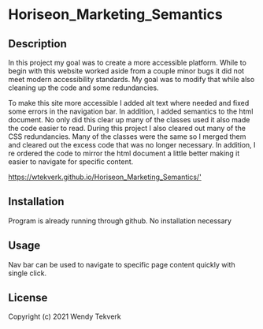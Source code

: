 # Horiseon_Marketing_Semantics

## Description

In this project my goal was to create a more accessible platform. While to begin with this website worked aside from a couple minor bugs it did not meet modern accessibility standards. My goal was to modify that while also cleaning up the code and some redundancies.

To make this site more accessible I added alt text where needed and fixed some errors in the navigation bar. In addition, I added semantics to the html document. No only did this clear up many of the classes used it also made the code easier to read. During this project I also cleared out many of the CSS redundancies. Many of the classes were the same so I merged them and cleared out the excess code that was no longer necessary. In addition, I re ordered the code to mirror the html document a little better making it easier to navigate for specific content.

<https://wtekverk.github.io/Horiseon_Marketing_Semantics/'>

## Installation

Program is already running through github. No installation necessary

## Usage

Nav bar can be used to navigate to specific page content quickly with single click.

## License

Copyright (c) 2021 Wendy Tekverk
